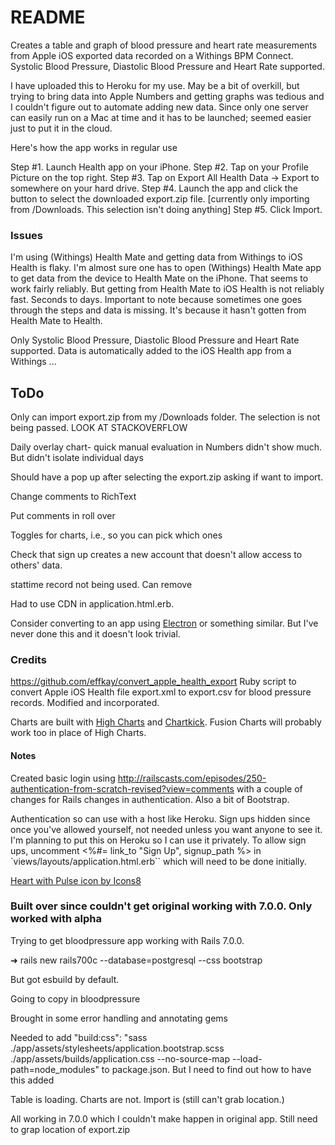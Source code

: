 # README

Creates a table and graph of blood pressure  and heart rate measurements from Apple iOS exported data recorded on a Withings BPM Connect. Systolic Blood Pressure, Diastolic Blood Pressure and Heart Rate supported. 

I have uploaded this to Heroku for my use. May be a bit of overkill, but trying to bring data into Apple Numbers and getting graphs was tedious and I couldn't figure out to automate adding new data. Since only one server can easily run on a Mac at time and it has to be launched; seemed easier just to put it in the cloud.

Here's how the app works in regular use

Step #1. Launch Health app on your iPhone.
Step #2. Tap on your Profile Picture on the top right.
Step #3. Tap on Export All Health Data → Export to somewhere on your hard drive.
Step #4. Launch the app and click the button to select the downloaded export.zip file. [currently only importing from /Downloads. This selection isn't doing anything]
Step #5. Click Import.

### Issues

I'm using (Withings) Health Mate and getting data from Withings to iOS Health is flaky. I'm almost sure one has to open (Withings) Health Mate app to get data from the device to Health Mate on the iPhone. That seems to work fairly reliably. But getting from Health Mate to iOS Health is not reliably fast. Seconds to days.  Important to note because sometimes one goes through the steps and data is missing. It's because it hasn't gotten from Health Mate to Health.

Only Systolic Blood Pressure, Diastolic Blood Pressure and Heart Rate supported. Data is automatically added to the iOS Health app from a Withings ...

## ToDo
Only can import export.zip from my /Downloads folder. The selection is not being passed. LOOK AT STACKOVERFLOW

Daily overlay chart- quick manual evaluation in Numbers didn't show much. But didn't isolate individual days

Should have a pop up after selecting the export.zip asking if want to import.

Change comments to RichText

Put comments in roll over

Toggles for charts, i.e., so you can pick which ones

Check that sign up creates a new account that doesn't allow access to others' data.

stattime record not being used. Can remove

Had to use CDN in application.html.erb. 

Consider converting to an app using [Electron](https://www.electronjs.org "Thousands of organizations spanning all industries use Electron to build cross-platform software.") or something similar. But I've never done this and it doesn't look trivial.

### Credits

https://github.com/effkay/convert_apple_health_export Ruby script to convert Apple iOS Health file export.xml to export.csv for blood pressure records. Modified and incorporated.

Charts are built with [High Charts](http://www.highcharts.com/) and [Chartkick](https://chartkick.com). Fusion Charts will probably work too in place of High Charts.


#### Notes

Created basic login using http://railscasts.com/episodes/250-authentication-from-scratch-revised?view=comments with a couple of changes for Rails changes in authentication. Also a bit of Bootstrap. 

Authentication so can use with a host like Heroku. Sign ups hidden since once you've allowed yourself, not needed unless you want anyone to see it. I'm planning to put this on Heroku so I can use it privately. To allow sign ups, uncomment <%#= link_to "Sign Up", signup_path %> <!-- Uncomment to allow sign ups --> in `views/layouts/application.html.erb`` which will need to be done initially.

<a href="https://icons8.com/icon/78394/heart-with-pulse">Heart with Pulse icon by Icons8</a>

### Built over since couldn't get original working with 7.0.0. Only worked with alpha

Trying to get bloodpressure app working with Rails 7.0.0.

➜ rails new rails700c --database=postgresql --css bootstrap

But got esbuild by default.

Going to copy in bloodpressure

Brought in some error handling and annotating gems

Needed to add
    "build:css": "sass ./app/assets/stylesheets/application.bootstrap.scss ./app/assets/builds/application.css --no-source-map --load-path=node_modules"
to package.json. But I need to find out how to have this added

Table is loading. Charts are not. Import is (still can't grab location.)

All working in 7.0.0 which I couldn't make happen in original app. Still need to grap location of export.zip
